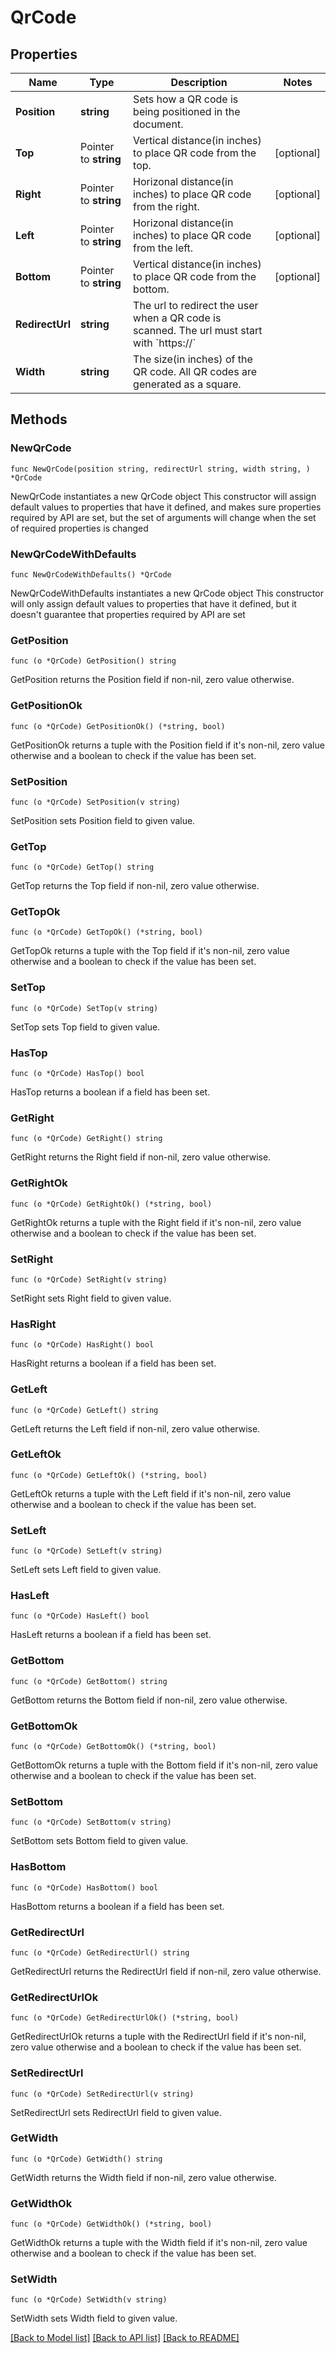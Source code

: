 # QrCode

## Properties

Name | Type | Description | Notes
------------ | ------------- | ------------- | -------------
**Position** | **string** | Sets how a QR code is being positioned in the document. | 
**Top** | Pointer to **string** | Vertical distance(in inches) to place QR code from the top. | [optional] 
**Right** | Pointer to **string** | Horizonal distance(in inches) to place QR code from the right. | [optional] 
**Left** | Pointer to **string** | Horizonal distance(in inches) to place QR code from the left. | [optional] 
**Bottom** | Pointer to **string** | Vertical distance(in inches) to place QR code from the bottom. | [optional] 
**RedirectUrl** | **string** | The url to redirect the user when a QR code is scanned. The url must start with &#x60;https://&#x60; | 
**Width** | **string** | The size(in inches) of the QR code. All QR codes are generated as a square. | 

## Methods

### NewQrCode

`func NewQrCode(position string, redirectUrl string, width string, ) *QrCode`

NewQrCode instantiates a new QrCode object
This constructor will assign default values to properties that have it defined,
and makes sure properties required by API are set, but the set of arguments
will change when the set of required properties is changed

### NewQrCodeWithDefaults

`func NewQrCodeWithDefaults() *QrCode`

NewQrCodeWithDefaults instantiates a new QrCode object
This constructor will only assign default values to properties that have it defined,
but it doesn't guarantee that properties required by API are set

### GetPosition

`func (o *QrCode) GetPosition() string`

GetPosition returns the Position field if non-nil, zero value otherwise.

### GetPositionOk

`func (o *QrCode) GetPositionOk() (*string, bool)`

GetPositionOk returns a tuple with the Position field if it's non-nil, zero value otherwise
and a boolean to check if the value has been set.

### SetPosition

`func (o *QrCode) SetPosition(v string)`

SetPosition sets Position field to given value.


### GetTop

`func (o *QrCode) GetTop() string`

GetTop returns the Top field if non-nil, zero value otherwise.

### GetTopOk

`func (o *QrCode) GetTopOk() (*string, bool)`

GetTopOk returns a tuple with the Top field if it's non-nil, zero value otherwise
and a boolean to check if the value has been set.

### SetTop

`func (o *QrCode) SetTop(v string)`

SetTop sets Top field to given value.

### HasTop

`func (o *QrCode) HasTop() bool`

HasTop returns a boolean if a field has been set.

### GetRight

`func (o *QrCode) GetRight() string`

GetRight returns the Right field if non-nil, zero value otherwise.

### GetRightOk

`func (o *QrCode) GetRightOk() (*string, bool)`

GetRightOk returns a tuple with the Right field if it's non-nil, zero value otherwise
and a boolean to check if the value has been set.

### SetRight

`func (o *QrCode) SetRight(v string)`

SetRight sets Right field to given value.

### HasRight

`func (o *QrCode) HasRight() bool`

HasRight returns a boolean if a field has been set.

### GetLeft

`func (o *QrCode) GetLeft() string`

GetLeft returns the Left field if non-nil, zero value otherwise.

### GetLeftOk

`func (o *QrCode) GetLeftOk() (*string, bool)`

GetLeftOk returns a tuple with the Left field if it's non-nil, zero value otherwise
and a boolean to check if the value has been set.

### SetLeft

`func (o *QrCode) SetLeft(v string)`

SetLeft sets Left field to given value.

### HasLeft

`func (o *QrCode) HasLeft() bool`

HasLeft returns a boolean if a field has been set.

### GetBottom

`func (o *QrCode) GetBottom() string`

GetBottom returns the Bottom field if non-nil, zero value otherwise.

### GetBottomOk

`func (o *QrCode) GetBottomOk() (*string, bool)`

GetBottomOk returns a tuple with the Bottom field if it's non-nil, zero value otherwise
and a boolean to check if the value has been set.

### SetBottom

`func (o *QrCode) SetBottom(v string)`

SetBottom sets Bottom field to given value.

### HasBottom

`func (o *QrCode) HasBottom() bool`

HasBottom returns a boolean if a field has been set.

### GetRedirectUrl

`func (o *QrCode) GetRedirectUrl() string`

GetRedirectUrl returns the RedirectUrl field if non-nil, zero value otherwise.

### GetRedirectUrlOk

`func (o *QrCode) GetRedirectUrlOk() (*string, bool)`

GetRedirectUrlOk returns a tuple with the RedirectUrl field if it's non-nil, zero value otherwise
and a boolean to check if the value has been set.

### SetRedirectUrl

`func (o *QrCode) SetRedirectUrl(v string)`

SetRedirectUrl sets RedirectUrl field to given value.


### GetWidth

`func (o *QrCode) GetWidth() string`

GetWidth returns the Width field if non-nil, zero value otherwise.

### GetWidthOk

`func (o *QrCode) GetWidthOk() (*string, bool)`

GetWidthOk returns a tuple with the Width field if it's non-nil, zero value otherwise
and a boolean to check if the value has been set.

### SetWidth

`func (o *QrCode) SetWidth(v string)`

SetWidth sets Width field to given value.



[[Back to Model list]](../README.md#documentation-for-models) [[Back to API list]](../README.md#documentation-for-api-endpoints) [[Back to README]](../README.md)


